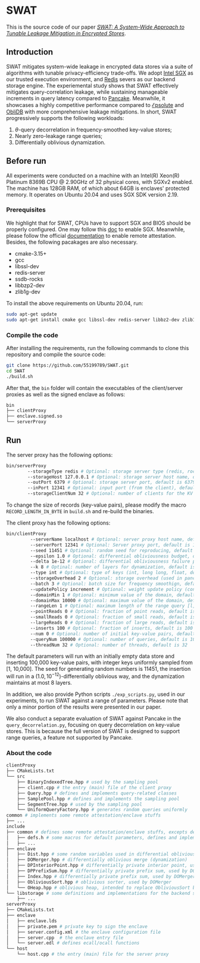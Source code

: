# SWAT

This is the source code of our paper *[SWAT: A System-Wide Approach to Tunable Leakage Mitigation in Encrypted Stores](https://arxiv.org/pdf/2306.16851.pdf)*.

## Introduction
SWAT mitigates system-wide leakage in encrypted data stores via a suite of algorithms with tunable privacy-efficiency trade-offs. We adopt [Intel SGX](https://github.com/intel/linux-sgx) as our trusted execution environment, and [Redis](https://redis.io/) severs as our backend storage engine. The experiemental study shows that SWAT effectively mitigates query-correlation leakage, while sustaining manageable increments in query latency compared to [Pancake](https://www.usenix.org/conference/usenixsecurity20/presentation/grubbs). Meanwhile, it showcases a highly competitive performance compared to [$\mathcal{E}$psolute](https://dl.acm.org/doi/abs/10.1145/3460120.3484786) and [ObliDB](https://dl.acm.org/doi/10.14778/3364324.3364331) with more comprehensive leakage mitigations. In short, SWAT progressively supports the following workloads: 
1. $\theta$-query decorrelation in frequency-smoothed key-value stores;
2. Nearly zero-leakage range queries;
3. Differentially oblivious dynamization.

## Before run
All experiments were conducted on a machine with an Intel(R) Xeon(R) Platinum 8369B CPU @ 2.90GHz of 32 physical cores, with SGXv2 enabled. The machine has 128GB RAM, of which about 64GB is enclaves' protected memory. It operates on Ubuntu 20.04 and uses SGX SDK version 2.19. 

### Prerequisites
We highlight that for SWAT, CPUs have to support SGX and BIOS should be properly configured. One may follow this [doc](https://github.com/intel/linux-sgx?tab=readme-ov-file#introduction) to enable SGX. Meanwhile, please follow the official [documentation](https://github.com/intel/sgx-ra-sample) to enable remote attestation. Besides, the following pacakages are also necessary. 
* cmake-3.15+
* gcc 
* libssl-dev
* redis-server
* ssdb-rocks
* libbzp2-dev
* zlib1g-dev

To install the above requirements on Ubuntu 20.04, run:
```bash
sudo apt-get update
sudo apt-get install cmake gcc libssl-dev redis-server libbz2-dev zlib1g-dev
```


### Compile the code
After installing the requirements, run the following commands to clone this repository and compile the source code: 

```bash
git clone https://github.com/55199789/SWAT.git
cd SWAT
./build.sh
```
After that, the `bin` folder will contain the executables of the client/server proxies as well as the signed enclave as follows: 
```bash
bin
├── clientProxy
├── enclave.signed.so
└── serverProxy
```

## Run

The server proxy has the following options: 
```bash
bin/serverProxy
        --storageType redis # Optional: storage server type (redis, rocksdb), default is redis
        --storageHost 127.0.0.1 # Optional: storage server host name, default is localhost
        --outPort 6379 # Optional: storage server port, default is 6379
        --inPort 12341 # Optional: input port (from the client), default is 12341
        --storageClientNum 32 # Optional: number of clients for the KV store, default is 32
```
To change the size of records (key-value pairs), please modify the macro `RECORD_LENGTH_IN_BYTE` in `build.sh` and re-build the binaries.

The client proxy has the following options: 
```bash
bin/clientProxy
         --serverName localhost # Optional: server proxy host name, default is locahost
         --serverPort 12341 # Optional: Server proxy port, default is 12341
         --seed 11451 # Optional: random seed for reproducing, default is 11451
         --epsilon 1.0 # Optional: differential obliviousness budget, default is 1.0
         --delta 1e-12 # Optional: differential obliviousness failure probability, default is 1e-12
         --k 8 # Optinal: number of layers for dynamization, default is 8
         --type int # Optional: type of keys (int, long long, float, double), default is int
         --storageOverhead 2 # Optional: storage overhead (used in pancake), default is 2
         --batch 3 # Optional: batch size for frequency smoothign, default is 3
         --updatePolicy increment # Optional: weight update policy (constant, increment, multiplication) for query correlation, default is increment
         --domainMin 1 # Optional: minimum value of the domain, default is 1
         --domainMax 10000 # Optional: maximum value of the domain, default is 10000
         --rangeLen 1 # Optional: maximum length of the range query [l, r], i.e., r-l+1, default is 1
         --pointReads 0 # Optional: fraction of point reads, default is 0
         --smallReads 0 # Optional: fraction of small reads, default is 0
         --largeReads 0 # Optional: fraction of large reads, default is 0
         --inserts 100 # Optional: fraction of inserts, default is 100
         --num 0 # Optional: number of initial key-value pairs, default is 0
         --queryNum 100000 # Optional: number of queries, default is 100000
         --threadNum 32 # Optional: number of threads, default is 32
```
The default parameters will run with an initially empty data store and inserting 100,000 key-value pairs, with integer keys uniformly sampled from [1, 10,000]. The seed for generating random numbers is 11451, the insertion will run in a $(1.0, 10^{-12})$-differentially oblivious way, and the dynamization maintains at most $8$ layers.  

In addition, we also provide Python scripts `./exp_scripts.py`, used in our experiments, to run SWAT against a range of parameters. Please note that only a minor portion of the results were presented in our paper. 

We also conduct a separate evaluation of SWAT against Pancake in the `query_decorrelation.py`, focusing on query decorrelation on key-value stores. This is because the full version of SWAT is designed to support range queries, a feature not supported by Pancake.

### About the code
``` bash
clientProxy
├── CMakeLists.txt
└── src
    ├── BinaryIndexedTree.hpp # used by the sampling pool
    ├── client.cpp # the entry (main) file of the client proxy 
    ├── Query.hpp # defines and implements query-related classes
    ├── SamplePool.hpp # defines and implements the sampling pool
    ├── SegmentTree.hpp # used by the sampling pool
    └── UniformQueryFactory.hpp # generates random queries uniformly
common # implements some remote attestation/enclave stuffs
├── ...
include
├── common # defines some remote attestation/enclave stuffs, excepts defs.h
│   ├── defs.h # some macros for default parameters, defines and implements the record (datum)
│   ├── ...
├── enclave
│   ├── Dist.hpp # some random variables used in differential obliviousness
│   ├── DOMerger.hpp # differentially oblivious merge (dynamization)
│   ├── DPInteriorPoint.hpp # differentially private interior point, used by DOMerger
│   ├── DPPrefixSum.hpp # differentially private prefix sum, used by DOMerger
│   ├── Index.hpp # differentially private prefix sum, used by DOMerger
│   ├── ObliviousSort.hpp # oblivious sorter, used by DOMerger
│   └── OHeap.hpp # oblivious heap, intended to replace ObliviousSort but not used in the end
└── libstorage # some definitions and implementations for the backend storage server
    ├── ...
serverProxy
├── CMakeLists.txt
├── enclave
│   ├── enclave.lds
│   ├── private.pem # private key to sign the enclave 
│   ├── server.config.xml # the enclave configuration file
│   ├── server.cpp  # the enclave entry file
│   └── server.edl # defines ecall/ocall functions
└── host
    └── host.cpp # the entry (main) file for the server proxy
```